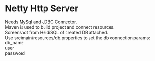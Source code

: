 <h1>Netty Http Server</h1>
Needs MySql and JDBC Connector.<br>
Maven is used to build project and connect resources.<br>
Screenshot from HeidiSQL of created DB attached.<br>
Use src/main/resources/db.properties to set the db connection params:<br>
db_name<br>
user<br>
password<br>
